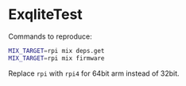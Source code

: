 # ExqliteTest

Commands to reproduce:

```sh
MIX_TARGET=rpi mix deps.get
MIX_TARGET=rpi mix firmware
```

Replace `rpi` with `rpi4` for 64bit arm instead of 32bit.
